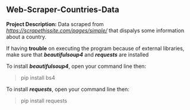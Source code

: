 ## Web-Scraper-Countries-Data

**Project Description:** Data scraped from *https://scrapethissite.com/pages/simple/* that dispalys some information about a country.

If having **trouble** on executing the program because of external libraries, make sure that ***beautifulsoup4*** and ***requests*** are installed

To install ***beautifulsoup4***, open your command line then:
> pip install bs4

To install ***requests***, open your command line then:
> pip install requests
